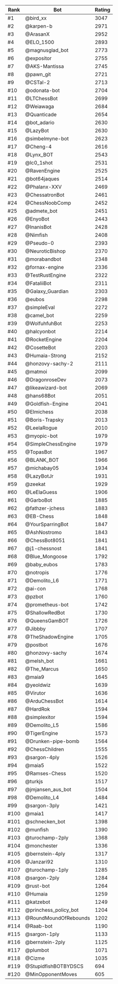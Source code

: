 Rank|Bot|Rating
---|---|---
#1|@bird_xx|3047
#2|@karpen-b|2971
#3|@ArasanX|2952
#4|@ELO_1500|2893
#5|@magnusglad_bot|2773
#6|@expositor|2755
#7|@AKS-Mantissa|2745
#8|@pawn_git|2721
#9|@CSTal-2|2713
#10|@odonata-bot|2704
#11|@LTChessBot|2699
#12|@Weiawaga|2684
#13|@Quanticade|2654
#14|@bot_adario|2630
#15|@LazyBot|2630
#16|@simbelmyne-bot|2623
#17|@Cheng-4|2616
#18|@Lynx_BOT|2543
#19|@lc0_1shot|2531
#20|@RavenEngine|2525
#21|@bot64jaques|2514
#22|@Phalanx-XXV|2469
#23|@ChessatronBot|2461
#24|@ChessNoobComp|2452
#25|@admete_bot|2451
#26|@EnyoBot|2443
#27|@InanisBot|2428
#28|@Nimfish|2408
#29|@Pseudo-0|2393
#30|@NeuroticBishop|2370
#31|@morabandbot|2348
#32|@fornax-engine|2336
#33|@TestRustEngine|2322
#34|@FataliiBot|2311
#35|@Galaxy_Guardian|2303
#36|@eubos|2298
#37|@simpleEval|2272
#38|@camel_bot|2259
#39|@WolfuhfuhBot|2253
#40|@halcyonbot|2214
#41|@RocketEngine|2204
#42|@CosetteBot|2203
#43|@Humaia-Strong|2152
#44|@honzovy-sachy-2|2111
#45|@matmoi|2099
#46|@DragonroseDev|2073
#47|@likeawizard-bot|2069
#48|@hans68Bot|2051
#49|@Goldfish-Engine|2041
#50|@Elmichess|2038
#51|@Boris-Trapsky|2013
#52|@LeelaRogue|2010
#53|@myopic-bot|1979
#54|@SimpleChessEngine|1979
#55|@TopasBot|1967
#56|@BLANK_BOT|1966
#57|@michabay05|1934
#58|@LazyBotJr|1931
#59|@zeekat|1929
#60|@LeElaGuess|1906
#61|@GarboBot|1885
#62|@fathzer-jchess|1883
#63|@EB-Chess|1848
#64|@YourSparringBot|1847
#65|@AshNostromo|1843
#66|@ChessBot8051|1841
#67|@j1-chessnost|1841
#68|@Blue_Mongoose|1792
#69|@baby_eubos|1783
#70|@notropis|1776
#71|@Demolito_L6|1771
#72|@ai-con|1768
#73|@pzbot|1760
#74|@prometheus-bot|1742
#75|@ShallowRedBot|1730
#76|@QueensGamBOT|1726
#77|@Jibbby|1707
#78|@TheShadowEngine|1705
#79|@postbot|1676
#80|@honzovy-sachy|1674
#81|@melsh_bot|1661
#82|@The_Marcus|1650
#83|@maia9|1645
#84|@yeoldwiz|1639
#85|@Virutor|1636
#86|@ArduChessBot|1614
#87|@HardRok|1594
#88|@simplexitor|1594
#89|@Demolito_L5|1586
#90|@TigerEngine|1573
#91|@Drunken-pipe-bomb|1564
#92|@ChessChildren|1555
#93|@sargon-4ply|1526
#94|@maia5|1522
#95|@Ramses-Chess|1520
#96|@turkjs|1517
#97|@jmjansen_aus_bot|1504
#98|@Demolito_L4|1484
#99|@sargon-3ply|1421
#100|@maia1|1417
#101|@schnecken_bot|1398
#102|@munfish|1390
#103|@turochamp-2ply|1368
#104|@monchester|1336
#105|@bernstein-4ply|1317
#106|@Janzari92|1310
#107|@turochamp-1ply|1285
#108|@sargon-2ply|1284
#109|@rust-bot|1264
#110|@Humaia|1259
#111|@katzebot|1249
#112|@princhess_policy_bot|1204
#113|@RoundMoundOfRebounds|1202
#114|@Raab-bot|1190
#115|@sargon-1ply|1133
#116|@bernstein-2ply|1125
#117|@plumbot|1071
#118|@Cizme|1035
#119|@StupidfishBOTBYDSCS|694
#120|@MinOpponentMoves|605
